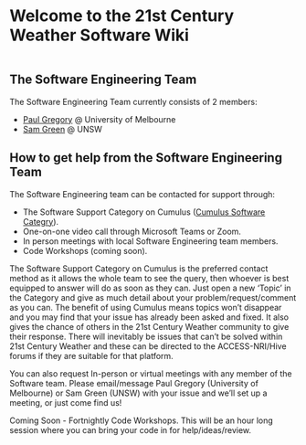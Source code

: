 # Welcome to the 21st Century Weather Software Wiki

```{tableofcontents}
```

## The Software Engineering Team

The Software Engineering Team currently consists of 2 members:

- [Paul Gregory](https://www.21centuryweather.org.au/profile/paul-gregory) @ University of Melbourne
- [Sam Green](https://www.21centuryweather.org.au/profile/sam-green) @ UNSW

## How to get help from the Software Engineering Team

The Software Engineering team can be contacted for support through:

- The Software Support Category on Cumulus ([Cumulus Software Categry](https://21centuryweather.discourse.group/c/software-support/32)).
- One-on-one video call through Microsoft Teams or Zoom.
- In person meetings with local Software Engineering team members.
- Code Workshops (coming soon).

The Software Support Category on Cumulus is the preferred contact method as it allows the whole team to see the query, then whoever is best equipped to answer will do as soon as they can. Just open a new ‘Topic’ in the Category and give as much detail about your problem/request/comment as you can. The benefit of using Cumulus means topics won’t disappear and you may find that your issue has already been asked and fixed. It also gives the chance of others in the 21st Century Weather community to give their response. There will inevitably be issues that can’t be solved within 21st Century Weather and these can be directed to the ACCESS-NRI/Hive forums if they are suitable for that platform.

You can also request In-person or virtual meetings with any member of the Software team. Please email/message Paul Gregory (University of Melbourne) or Sam Green (UNSW) with your issue and we’ll set up a meeting, or just come find us!

Coming Soon - Fortnightly Code Workshops. This will be an hour long session where you can bring your code in for help/ideas/review.
